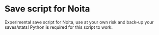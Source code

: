 # Save script for Noita

Experimental save script for Noita, use at your own risk and back-up your saves/stats!
Python is required for this script to work.
